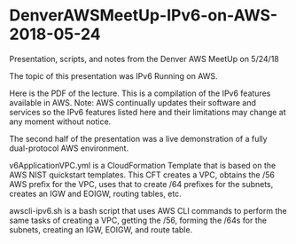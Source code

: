 # DenverAWSMeetUp-IPv6-on-AWS-2018-05-24
Presentation, scripts, and notes from the Denver AWS MeetUp on 5/24/18

The topic of this presentation was IPv6 Running on AWS.

Here is the PDF of the lecture.  This is a compilation of the IPv6 features available in AWS.
Note: AWS continually updates their software and services so the IPv6 features listed here and their limitations may change at any moment without notice.

The second half of the presentation was a live demonstration of a fully dual-protocol AWS environment.

v6ApplicationVPC.yml is a CloudFormation Template that is based on the AWS NIST quickstart templates.
This CFT creates a VPC, obtains the /56 AWS prefix for the VPC, uses that to create /64 prefixes for the subnets, creates an IGW and EOIGW, routing tables, etc.

awscli-ipv6.sh is a bash script that uses AWS CLI commands to perform the same tasks of creating a VPC, getting the /56, forming the /64s for the subnets, creating an IGW, EOIGW, and route table.
